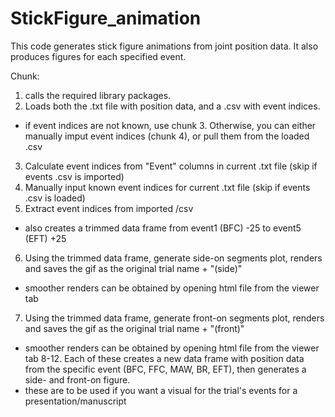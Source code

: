 # StickFigure_animation
This code generates stick figure animations from joint position data. It also produces figures for each specified event.

Chunk:
1. calls the required library packages.
2. Loads both the .txt file with position data, and a .csv with event indices.
  - if event indices are not known, use chunk 3. Otherwise, you can either manually imput event indices (chunk 4), or pull them from the loaded .csv
3. Calculate event indices from "Event" columns in current .txt file (skip if events .csv is imported)
4. Manually input known event indices for current .txt file (skip if events .csv is loaded)
5. Extract event indices from imported /csv
  - also creates a trimmed data frame from event1 (BFC) -25 to event5 (EFT) +25
6. Using the trimmed data frame, generate side-on segments plot, renders and saves the gif as the original trial name + "(side)"
  - smoother renders can be obtained by opening html file from the viewer tab
7. Using the trimmed data frame, generate front-on segments plot, renders and saves the gif as the original trial name + "(front)"
  - smoother renders can be obtained by opening html file from the viewer tab
8-12. Each of these creates a new data frame with position data from the specific event (BFC, FFC, MAW, BR, EFT), then generates a side- and front-on figure.
  - these are to be used if you want a visual for the trial's events for a presentation/manuscript